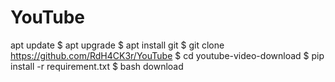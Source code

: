 # YouTube
 apt update
 $ apt upgrade
 $ apt install git
 $ git clone https://github.com/RdH4CK3r/YouTube
 $ cd youtube-video-download
 $ pip install -r requirement.txt
 $ bash download
